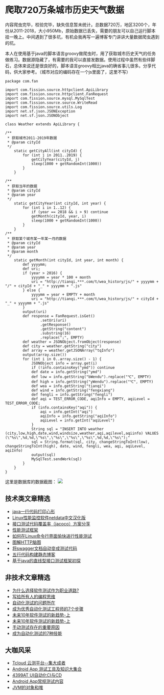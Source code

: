 # 爬取720万条城市历史天气数据


内容爬虫完毕，校验完毕，缺失信息暂未统计。总数据720万，地区3200个，年份从2011-2018，大小950Mb，原始数据已丢失，需要的朋友可以自己运行脚本挂一晚上。中间遇到了很多坑，有机会我再写一遍博客专门讲讲大量数据爬虫遇到的坑。

本人在使用基于java的脚本语言groovy做爬虫时，用了获取城市历史天气的任务做练习。数据源隐藏了，有需要的我可以直接发数据。使用过程中虽然有些绊脚石，总体来说还是很良好的，脚本语言groovy相比java的确省事儿很多。分享代码，供大家参考。（城市对应的编码存在一个js里面了，这里不写）

```
package com.fan
 
import com.fission.source.httpclient.ApiLibrary
import com.fission.source.httpclient.FanRequest
import com.fission.source.mysql.MySqlTest
import com.fission.source.source.WriteRead
import com.fission.source.utils.Log
import net.sf.json.JSONException
import net.sf.json.JSONObject
 
class Weather extends ApiLibrary {
 
/**
 * 获取城市2011-2019年数据
 * @param cityId
 */
    static getCityAll(int cityId) {
        for (int j in 2011..2019) {
            getCityYear(cityId, j)
            sleep(1000 + getRandomInt(1000))
        }
    }
 
/**
 * 获取当年的数据
 * @param cityId
 * @param year
 */
    static getCityYear(int cityId, int year) {
        for (int i in 1..12) {
            if (year == 2018 && i > 9) continue
            getMonth(cityId, year, i)
            sleep(1000 + getRandomInt(1000))
        }
    }
/**
 * 获取某个城市某一年某一月的数据
 * @param cityId
 * @param year
 * @param month
 */
    static getMonth(int cityId, int year, int month) {
        def yyyymm;
        def uri;
        if (year > 2016) {
            yyyymm = year * 100 + month
            uri = "http://tianqi.***.com/t/wea_history/js/" + yyyymm + "/" + cityId + "_" + yyyymm + ".js"
        } else {
            yyyymm = year + EMPTY + month
            uri = "http://tianqi.***.com/t/wea_history/js/" + cityId + "_" + yyyymm + ".js"
        }
        output(uri)
        def response = FanRequest.isGet()
                .setUri(uri)
                .getResponse()
                .getString("content")
                .substring(16)
                .replace(";", EMPTY)
        def weather = JSONObject.fromObject(response)
        def city = weather.getString("city")
        def array = weather.getJSONArray("tqInfo")
        output(array.size())
        for (int i in 0..array.size() - 1) {
            JSONObject info = array.get(i)
            if (!info.containsKey("ymd")) continue
            def date = info.getString("ymd")
            def low = info.getString("bWendu").replace("℃", EMPTY)
            def high = info.getString("yWendu").replace("℃", EMPTY)
            def wea = info.getString("tianqi")
            def wind = info.getString("fengxiang")
            def fengli = info.getString("fengli")
            def aqi = TEST_ERROR_CODE, aqiInfo = EMPTY, aqiLevel = TEST_ERROR_CODE;
            if (info.containsKey("aqi")) {
                aqi = info.getInt("aqi")
                aqiInfo = info.getString("aqiInfo")
                aqiLevel = info.getInt("aqiLevel")
            }
            String sql = "INSERT INTO weather (city,low,high,date,wind,windsize,weather,aqi,aqilevel,aqiinfo) VALUES (\"%s\",%d,%d,\"%s\",\"%s\",\"%s\",\"%s\",%d,%d,\"%s\");"
            sql = String.format(sql, city, changeStringToInt(low), changeStringToInt(high), date, wind, fengli, wea, aqi, aqiLevel, aqiInfo)
            output(sql)
            MySqlTest.sendWork(sql)
        }
    }
}
```
这里是数据库的数据截图：
![](http://pic.automancloud.com/blog/pic/20180904174030639.png)


## 技术类文章精选

- [java一行代码打印心形](https://mp.weixin.qq.com/s/QPSryoSbViVURpSa9QXtpg)
- [Linux性能监控软件netdata中文汉化版](https://mp.weixin.qq.com/s/fdXtK-5WwKnxjLZdyg6-nA)
- [接口测试代码覆盖率（jacoco）方案分享](https://mp.weixin.qq.com/s/D73Sq6NLjeRKN8aCpGLOjQ)
- [性能测试框架](https://mp.weixin.qq.com/s/3_09j7-5ex35u30HQRyWug)
- [如何在Linux命令行界面愉快进行性能测试](https://mp.weixin.qq.com/s/fwGqBe1SpA2V0lPfAOd04Q)
- [图解HTTP脑图](https://mp.weixin.qq.com/s/100Vm8FVEuXs0x6rDGTipw)
- [将swagger文档自动变成测试代码](https://mp.weixin.qq.com/s/SY8mVenj0zMe5b47GS9VSQ)
- [五行代码构建静态博客](https://mp.weixin.qq.com/s/hZnimJOg5OqxRSDyFvuiiQ)
- [基于java的直线型接口测试框架初探](https://mp.weixin.qq.com/s/xhg4exdb1G18-nG5E7exkQ)

## 非技术文章精选
- [为什么选择软件测试作为职业道路?](https://mp.weixin.qq.com/s/o83wYvFUvy17kBPLDO609A)
- [写给所有人的编程思维](https://mp.weixin.qq.com/s/Oj33UCnYfbUgzsBzEm2GPQ)
- [自动化测试的问题所在](https://mp.weixin.qq.com/s/BhvD7BnkBU8hDBsGUWok6g)
- [成为优秀自动化测试工程师的7个步骤](https://mp.weixin.qq.com/s/wdw1l4AZnPpdPBZZueCcnw)
- [未来10年软件测试的新趋势-上](https://mp.weixin.qq.com/s/9XgpIfXQRuKg1Pap-tfqYQ)
- [未来10年软件测试的新趋势-上](https://mp.weixin.qq.com/s/9XgpIfXQRuKg1Pap-tfqYQ)
- [手动测试存在的重要原因](https://mp.weixin.qq.com/s/mW5vryoJIkeskZLkBPFe0Q)
- [成为自动化测试的7种技能](https://mp.weixin.qq.com/s/e-HAGMO0JLR7VBBWLvk0dQ)

## 大咖风采
- [Tcloud 云测平台--集大成者](https://mp.weixin.qq.com/s/29sEO39_NyDiJr-kY5ufdw)
- [Android App 测试工具及知识大集合](https://mp.weixin.qq.com/s/Xk9rCW8whXOTAQuCfhZqTg)
- [4399AT UI自动化CI与CD](https://mp.weixin.qq.com/s/cVwg8ddnScWPX4uldsJ0fA)
- [Android App常规测试内容](https://mp.weixin.qq.com/s/tweeoS5wTqK3k7R2TVuDXA)
- [JVM的对象和堆](https://mp.weixin.qq.com/s/iNDpTz3gBK3By_bvUnrWOA)